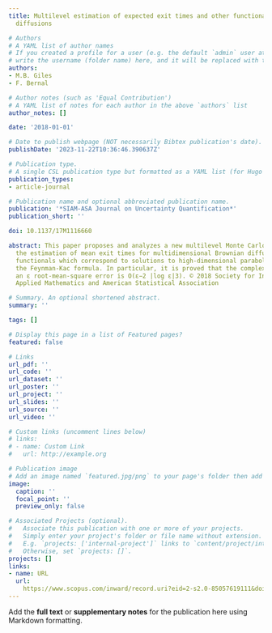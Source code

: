 ```yaml
---
title: Multilevel estimation of expected exit times and other functionals of stopped
  diffusions

# Authors
# A YAML list of author names
# If you created a profile for a user (e.g. the default `admin` user at `content/authors/admin/`), 
# write the username (folder name) here, and it will be replaced with their full name and linked to their profile.
authors:
- M.B. Giles
- F. Bernal

# Author notes (such as 'Equal Contribution')
# A YAML list of notes for each author in the above `authors` list
author_notes: []

date: '2018-01-01'

# Date to publish webpage (NOT necessarily Bibtex publication's date).
publishDate: '2023-11-22T10:36:46.390637Z'

# Publication type.
# A single CSL publication type but formatted as a YAML list (for Hugo requirements).
publication_types:
- article-journal

# Publication name and optional abbreviated publication name.
publication: '*SIAM-ASA Journal on Uncertainty Quantification*'
publication_short: ''

doi: 10.1137/17M1116660

abstract: This paper proposes and analyzes a new multilevel Monte Carlo method for
  the estimation of mean exit times for multidimensional Brownian diffusions and associated
  functionals which correspond to solutions to high-dimensional parabolic PDEs through
  the Feynman-Kac formula. In particular, it is proved that the complexity to achieve
  an ε root-mean-square error is O(ε−2 |log ε|3). © 2018 Society for Industrial and
  Applied Mathematics and American Statistical Association

# Summary. An optional shortened abstract.
summary: ''

tags: []

# Display this page in a list of Featured pages?
featured: false

# Links
url_pdf: ''
url_code: ''
url_dataset: ''
url_poster: ''
url_project: ''
url_slides: ''
url_source: ''
url_video: ''

# Custom links (uncomment lines below)
# links:
# - name: Custom Link
#   url: http://example.org

# Publication image
# Add an image named `featured.jpg/png` to your page's folder then add a caption below.
image:
  caption: ''
  focal_point: ''
  preview_only: false

# Associated Projects (optional).
#   Associate this publication with one or more of your projects.
#   Simply enter your project's folder or file name without extension.
#   E.g. `projects: ['internal-project']` links to `content/project/internal-project/index.md`.
#   Otherwise, set `projects: []`.
projects: []
links:
- name: URL
  url: 
    https://www.scopus.com/inward/record.uri?eid=2-s2.0-85057619111&doi=10.1137%2f17M1116660&partnerID=40&md5=e9c917362a801a2da768de92dc67faf3
---
```


Add the **full text** or **supplementary notes** for the publication here using Markdown formatting.
